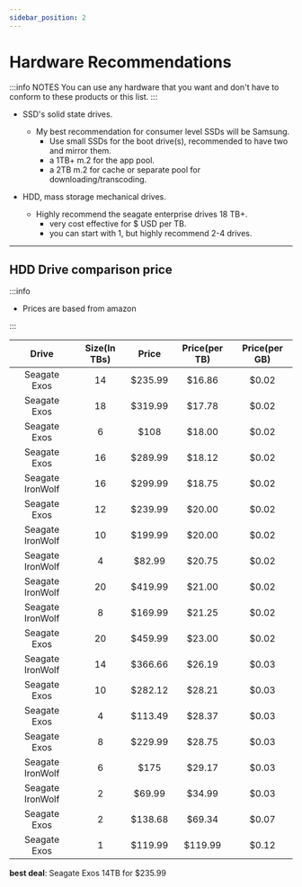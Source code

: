 ```yaml
---
sidebar_position: 2
---
```


# Hardware Recommendations

:::info NOTES
You can use any hardware that you want and don't have to conform to these products or this list.
:::

- SSD's solid state drives.
  - My best recommendation for consumer level SSDs will be Samsung.
    - Use small SSDs for the boot drive(s), recommended to have two and mirror them.
    - a 1TB+ m.2 for the app pool.
    - a 2TB m.2 for cache or separate pool for downloading/transcoding.

- HDD, mass storage mechanical drives.
  - Highly recommend the seagate enterprise drives 18 TB+.
    - very cost effective for $ USD per TB.
    - you can start with 1, but highly recommend 2-4 drives.

___

## HDD Drive comparison price

:::info
- Prices are based from amazon

:::

| Drive | Size(In TBs) | Price | Price(per TB) | Price(per GB) |
| :-------------: |:-------------: | :-------------:	| :-------------:	| :-------------:	|
| Seagate Exos | 14 |$235.99 | $16.86 | $0.02 |
| Seagate Exos | 18 |$319.99 | $17.78 | $0.02 |
| Seagate Exos | 6 |$108 | $18.00 | $0.02 |
| Seagate Exos | 16 |$289.99 | $18.12 | $0.02 |
| Seagate IronWolf | 16 |$299.99 | $18.75 | $0.02 |
| Seagate Exos | 12 |$239.99 | $20.00 | $0.02 |
| Seagate IronWolf | 10 |$199.99 | $20.00 | $0.02 |
| Seagate IronWolf | 4 |$82.99 | $20.75 | $0.02 |
| Seagate IronWolf | 20 |$419.99 | $21.00 | $0.02 |
| Seagate IronWolf | 8 |$169.99 | $21.25 | $0.02 |
| Seagate Exos | 20 |$459.99 | $23.00 | $0.02 |
| Seagate IronWolf | 14 |$366.66 | $26.19 | $0.03 |
| Seagate Exos | 10 |$282.12 | $28.21 | $0.03 |
| Seagate Exos | 4 |$113.49 | $28.37 | $0.03 |
| Seagate Exos | 8 |$229.99 | $28.75 | $0.03 |
| Seagate IronWolf | 6 |$175 | $29.17 | $0.03 |
| Seagate IronWolf | 2 |$69.99 | $34.99 | $0.03 |
| Seagate Exos | 2 |$138.68 | $69.34 | $0.07 |
| Seagate Exos | 1 |$119.99 | $119.99 | $0.12 |

**best deal**: Seagate Exos 14TB for $235.99